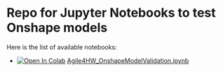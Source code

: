 # Repo for Jupyter Notebooks to test Onshape models

Here is the list of available notebooks:

* [![Open In Colab](https://colab.research.google.com/assets/colab-badge.svg)](https://colab.research.google.com/github/googlecolab/mvonhasselbach/Agile4HW_OnshapeTests/blob/main/Agile4HW_OnshapeModelValidation.ipynb) [Agile4HW_OnshapeModelValidation.ipynb](Agile4HW_OnshapeModelValidation.ipynb)